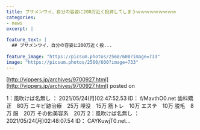 ```yaml
---
title: ブサメンワイ、自分の容姿に200万近く投資してしまうｗｗｗｗｗｗｗｗｗ
categories:
- news
excerpt: |
  
feature_text: |
  ## ブサメンワイ、自分の容姿に200万近く投...
  
feature_image: "https://picsum.photos/2560/600?image=733"
image: "https://picsum.photos/2560/600?image=733"
---
```


[http://vippers.jp/archives/9700927.html](http://vippers.jp/archives/9700927.html)
posted on 

<!--more-->

1：風吹けば名無し ： 2021/05/24(月)02:47:52.53 ID： f/MavthO0.net 歯科矯正　80万 ニキビ跡治療　25万 埋没　15万 筋トレ　10万 エステ　10万 脱毛　8万 服　20万 その他美容系　20万 2：風吹けば名無し ： 2021/05/24(月)02:48:07.54 ID： CAYKuwjT0.net...
